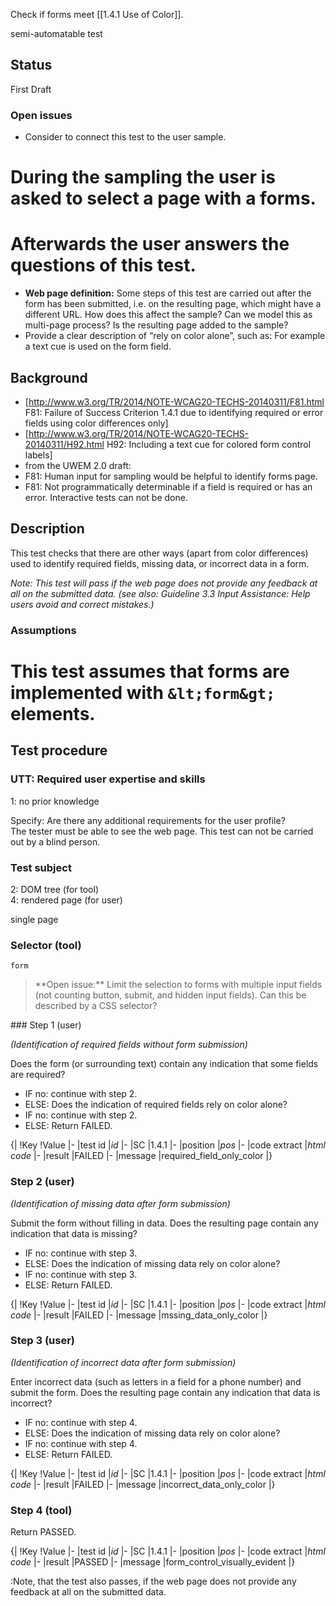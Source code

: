 Check if forms meet [[1.4.1 Use of Color]].

semi-automatable test

## Status

First Draft

### Open issues

- Consider to connect this test to the user sample.

# During the sampling the user is asked to select a page with a forms.
# Afterwards the user answers the questions of this test.

- **Web page definition:** Some steps of this test are carried out after the form has been submitted, i.e. on the resulting page, which might have a different URL. How does this affect the sample? Can we model this as multi-page process? Is the resulting page added to the sample?
- Provide a clear description of “rely on color alone”, such as: For example a text cue is used on the form field.

## Background

- [http://www.w3.org/TR/2014/NOTE-WCAG20-TECHS-20140311/F81.html F81: Failure of Success Criterion 1.4.1 due to identifying required or error fields using color differences only]
- [http://www.w3.org/TR/2014/NOTE-WCAG20-TECHS-20140311/H92.html H92: Including a text cue for colored form control labels]
- from the UWEM 2.0 draft:
- F81: Human input for sampling would be helpful to identify forms page.
- F81: Not programmatically determinable if a field is required or has an error. Interactive tests can not be done.

## Description

This test checks that there are other ways (apart from color differences) used to identify required fields, missing data, or incorrect data in a form.

*Note: This test will pass if the web page does not provide any feedback at all on the submitted data. (see also: Guideline 3.3 Input Assistance: Help users avoid and correct mistakes.)*

### Assumptions

# This test assumes that forms are implemented with `&lt;form&gt;` elements.

## Test procedure

### UTT: Required user expertise and skills

1: no prior knowledge

Specify: Are there any additional requirements for the user profile?<br />The tester must be able to see the web page. This test can not be carried out by a blind person.

### Test subject

2: DOM tree (for tool)<br />4: rendered page (for user)

single page

### Selector (tool)

`form`

<blockquote>**Open issue:** Limit the selection to forms with multiple input fields (not counting button, submit, and hidden input fields). Can this be described by a CSS selector?
</blockquote>
### Step 1 (user)

*(Identification of required fields without form submission)*

Does the form (or surrounding text) contain any indication that some fields are required?

- IF no: continue with step 2.
- ELSE: Does the indication of required fields rely on color alone?
- IF no: continue with step 2.
- ELSE: Return FAILED.

{|
!Key
!Value
|-
|test id
|*id*
|-
|SC
|1.4.1
|-
|position
|*pos*
|-
|code extract
|*html code*
|-
|result
|FAILED
|-
|message
|required_field_only_color
|}

### Step 2 (user)

*(Identification of missing data after form submission)*

Submit the form without filling in data. Does the resulting page contain any indication that data is missing?

- IF no: continue with step 3.
- ELSE: Does the indication of missing data rely on color alone?
- IF no: continue with step 3.
- ELSE: Return FAILED.

{|
!Key
!Value
|-
|test id
|*id*
|-
|SC
|1.4.1
|-
|position
|*pos*
|-
|code extract
|*html code*
|-
|result
|FAILED
|-
|message
|mssing_data_only_color
|}

### Step 3 (user)

*(Identification of incorrect data after form submission)*

Enter incorrect data (such as letters in a field for a phone number) and submit the form. Does the resulting page contain any indication that data is incorrect?

- IF no: continue with step 4.
- ELSE: Does the indication of missing data rely on color alone?
- IF no: continue with step 4.
- ELSE: Return FAILED.

{|
!Key
!Value
|-
|test id
|*id*
|-
|SC
|1.4.1
|-
|position
|*pos*
|-
|code extract
|*html code*
|-
|result
|FAILED
|-
|message
|incorrect_data_only_color
|}

### Step 4 (tool)

Return PASSED.

{|
!Key
!Value
|-
|test id
|*id*
|-
|SC
|1.4.1
|-
|position
|*pos*
|-
|code extract
|*html code*
|-
|result
|PASSED
|-
|message
|form_control_visually_evident
|}

:Note, that the test also passes, if the web page does not provide any feedback at all on the submitted data.
